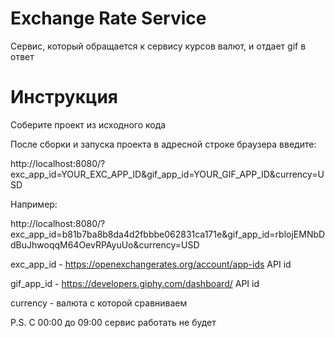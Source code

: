 # Exchange Rate Service
Сервис, который обращается к сервису курсов валют, и отдает gif в ответ

# Инструкция

Соберите проект из исходного кода 

После сборки и запуска проекта в адресной строке браузера введите: 

http://localhost:8080/?exc_app_id=YOUR_EXC_APP_ID&gif_app_id=YOUR_GIF_APP_ID&currency=USD

Например: 

http://localhost:8080/?exc_app_id=b81b7ba8b8da4d2fbbbe062831ca171e&gif_app_id=rblojEMNbDdBuJhwoqqM64OevRPAyuUo&currency=USD

exc_app_id - https://openexchangerates.org/account/app-ids API id

gif_app_id - https://developers.giphy.com/dashboard/ API id 

currency - валюта с которой сравниваем

P.S. 
С 00:00 до 09:00 сервис работать не будет
